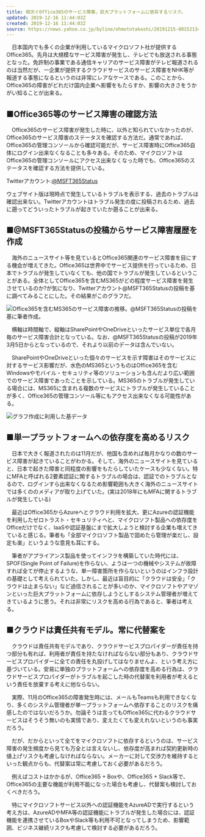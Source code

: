 ```yaml
---
title: 相次ぐOffice365のサービス障害。巨大プラットフォームに依存するリスク。
updated: 2019-12-16 11:44:03Z
created: 2019-12-16 11:44:03Z
source: https://news.yahoo.co.jp/byline/ohmototakashi/20191215-00152134/
---
```


　日本国内でも多くの企業が利用しているマイクロソフト社が提供するOffice365。先月は大規模なサービス障害が発生し、テレビでも放送される事態となった。免許制の事業である通信キャリアのサービス障害がテレビ報道されるのは当然だが、一企業が提供するクラウドサービスのサービス障害をNHK等が報道する事態になるというのは非常にレアなケースである。このことから、Office365の障害がどれだけ国内企業へ影響をもたらすか、影響の大きさをうかがい知ることが出来る。

## ■Office365等のサービス障害の確認方法

　Office365のサービス障害が発生した時に、以外と知られていなかったのが、Office365のサービス障害のステータスを確認する方法だ。通常であれば、Office365の管理コンソールから確認可能だが、サービス障害時にOffice365自体にログイン出来なくなることも多々ある。そのため、マイクロソフトはOffice365の管理コンソールにアクセス出来なくなった時でも、Office365のステータスを確認する方法を提供している。

Twitterアカウント:[@MSFT365Status](https://twitter.com/MSFT365Status)

ウェブサイト版は現時点で発生しているトラブルを表示する、過去のトラブルは確認出来ない。Twitterアカウントはトラブル発生の度に投稿されるため、過去に遡ってどういったトラブルが起きていたか遡ることが出来る。

## ■@MSFT365Statusの投稿からサービス障害履歴を作成

　海外のニュースサイト等を見ているとOffice365関連のサービス障害を目にする機会が増えてきた。Office365は世界中でサービス提供を行っているため、日本でトラブルが発生していなくても、他の国でトラブルが発生しているということがある。全体としてOffice365を含むMS365がどの程度サービス障害を発生させているのか?が気になり、Twitterアカウント@MSFT365Statusの投稿を基に調べてみることにした。その結果がこのグラフだ。

![](https://rpr.c.yimg.jp/im_siggyd2zd4Pv.LDenQXBT.amYg---x799-n1/amd/20191215-00152134-roupeiro-001-4-view.jpg)Office365を含むMS365のサービス障害の推移。@MSFT365Statusの投稿を基に筆者作成。

　横軸は時間軸で、縦軸はSharePointやOneDriveといったサービス単位で各月毎のサービス障害合計となっている。なお、@MSFT365Statusの投稿が2019年3月5日からとなっているので、それより以前のデータは含んでいない。

　SharePointやOneDriveといった個々のサービスを示す障害はそのサービスに対するサービス影響だが、水色のMS365というものはOffice365を含むWindowsやモバイル・セキュリティ等のソリューションも含んだより広い範囲でのサービス障害であったことを示している。MS365のトラブルが発生している場合には、MS365に含まれる複数のサービスにトラブルが発生していることが多く、Office365の管理コンソール等にもアクセス出来なくなる可能性がある。

![](https://rpr.c.yimg.jp/im_siggbh7O96V4yC6s9ZwgsEj9Iw---x677-n1/amd/20191215-00152134-roupeiro-002-4-view.jpg)グラフ作成に利用した基データ

## ■単一プラットフォームへの依存度を高めるリスク

　日本で大きく報道されたのは11月だが、他国も含めれば毎月かなりの数のサービス障害が起きていることがわかる。そして、海外のニュースサイトを見ていると、日本で起きた障害と同程度の影響をもたらしていたケースも少なくない。特にMFAと呼ばれる2要素認証に関するトラブルの場合は、認証でのトラブルとなるので、ログインすら出来なくなるため影響範囲も大きく海外のニュースサイトでは多くののメディアが取り上げていた。(実は2018年にもMFAに関するトラブルが発生している)

　最近はOffice365からAzureへとクラウド利用を拡大、更にAzureの認証機能を利用したゼロトラスト・セキュリティへと、マイクロソフト製品への依存度をOfficeだけでなく、IaaSや認証基盤にまで拡大しようと検討する企業も増えてきていると感じる。筆者も「全部マイクロソフト製品で固めたら管理が楽だし、設定も楽」というような意見も耳にする。

　筆者がアプライアンス製品を使ってインフラを構築していた時代には、SPOF(Single Point of Failure)を作らない、ようは一つの機械やシステムが故障すれば全てが停止するような、単一障害箇所を作らないというのはインフラ設計の基礎として考えられていた。しかし、最近は盲目的に「クラウドは安全」「クラウドは止まらない」など過信されることが多いのか、マイクロソフトやアマゾンといった巨大プラットフォームに依存しようとしするシステム管理者が増えてきているように思う。それは非常にリスクを高める行為であると、筆者は考える。

## ■クラウドは責任共有モデル。常に代替案を

　クラウドは責任共有モデルであり、クラウドサービスプロパイダーが責任を持つ部分も有れば、利用者が責任を持たなければならない部分もあり、クラウドサービスプロパイダーに全ての責任を丸投げしてはなりませんよ、という考え方に基づいている。安易に単独のプラットフォームへの依存度を高める行為は、クラウドサービスプロパイダーがトラブルを起こした時の代替案を利用者が考えるという責任を放棄する考えに他ならない。

　実際、11月のOffice365の障害発生時には、メールもTeamsも利用できなくなり、多くのシステム管理者が単一プラットフォームへ依存することのリスクを痛感したのではないだろうか。勿論そうは言ってもOffice365に代わるクラウドサービスはそうそう無いのも実情であり、変えたくても変えれないというのも事実だろう。

　だが、だからといって全てをマイクロソフトに依存するというのは、サービス障害の発生頻度から見ても万全とは言えないし、依存度が高まれば契約更新時の値上げリスクも考慮しなければならない。メーカーに対して交渉力を維持するといった観点からも、代替案は常に考慮しておく必要があるだろう。

　例えばコストはかかるが、Office365 + Boxや、Office365 + Slack等で、Office365の主要な機能が利用不能になった場合も考慮し、代替案も検討しておくべきだろう。

　特にマイクロソフトサービス以外への認証機能をAzureADで実行するという考え方は、AzureADやMFA等の認証機能にトラブルが発生した場合には、認証機能を連携させているBoxやSlack等も利用不可となってしまうため、影響範囲、ビジネス継続リスクも考慮して検討する必要があるだろう。